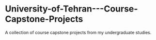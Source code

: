 # University-of-Tehran---Course-Capstone-Projects
A collection of course capstone projects from my undergraduate studies.
